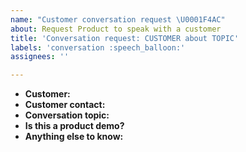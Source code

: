 ```yaml
---
name: "Customer conversation request \U0001F4AC"
about: Request Product to speak with a customer
title: 'Conversation request: CUSTOMER about TOPIC'
labels: 'conversation :speech_balloon:'
assignees: ''

---
```


- **Customer:**
- **Customer contact:**
- **Conversation topic:**
- **Is this a product demo?**
- **Anything else to know:**
